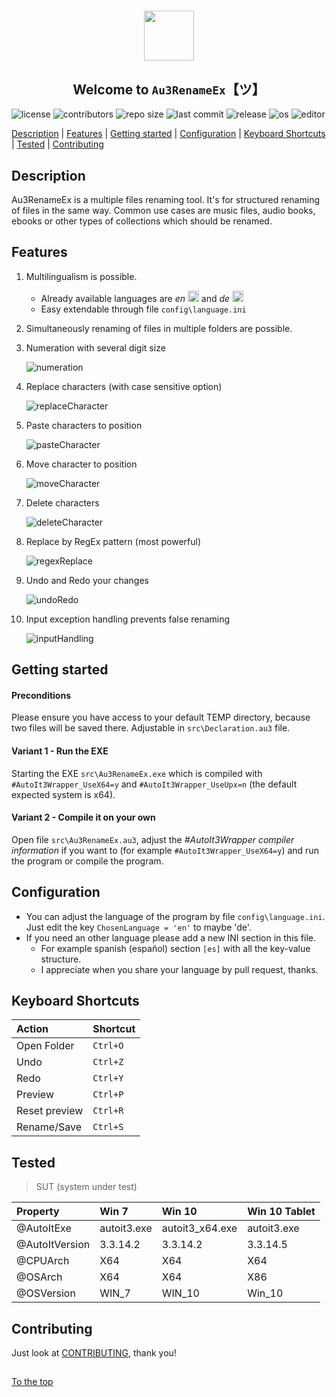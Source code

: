 #####

<p align="center">
    <img src="http://sven-seyfert.de/media/logo_circle.png" width="80" />
    <h2 align="center">Welcome to <code>Au3RenameEx</code>【ツ】</h2>
</p>

![license](https://img.shields.io/badge/license-MIT-ff69b4.svg?style=flat-square&logo=spdx)
![contributors](https://img.shields.io/github/contributors/Sven-Seyfert/Au3RenameEx.svg?style=flat-square&logo=github)
![repo size](https://img.shields.io/github/repo-size/Sven-Seyfert/Au3RenameEx.svg?style=flat-square&logo=github)
![last commit](https://img.shields.io/github/last-commit/Sven-Seyfert/Au3RenameEx.svg?style=flat-square&logo=github)
![release](https://img.shields.io/github/release/Sven-Seyfert/Au3RenameEx.svg?style=flat-square&logo=github)
![os](https://img.shields.io/badge/os-windows-yellow.svg?style=flat-square&logo=windows)
![editor](https://img.shields.io/badge/editor-VSCode-blueviolet.svg?style=flat-square&logo=visual-studio-code)

[Description](#description) | [Features](#features) | [Getting started](#getting-started) | [Configuration](#configuration) | [Keyboard Shortcuts](#keyboard-shortcuts) | [Tested](#tested) | [Contributing](#contributing)

## Description

Au3RenameEx is a multiple files renaming tool. It's for structured renaming of files in the same way.
Common use cases are music files, audio books, ebooks or other types of collections which should be renamed.

## Features

1. Multilingualism is possible.
    - Already available languages are *en* <img src="https://github.com/lipis/flag-icon-css/blob/master/flags/4x3/gb.svg" alt="en" width="18px"/> and *de* <img src="https://github.com/lipis/flag-icon-css/blob/master/flags/4x3/de.svg" alt="de" width="18px"/>
    - Easy extendable through file `config\language.ini`

2. Simultaneously renaming of files in multiple folders are possible.

3. Numeration with several digit size

    ![numeration](screenshots/numeration.gif)

4. Replace characters (with case sensitive option)

    ![replaceCharacter](screenshots/replaceCharacter.gif)

5. Paste characters to position

    ![pasteCharacter](screenshots/pasteCharacter.gif)

6. Move character to position

    ![moveCharacter](screenshots/moveCharacter.gif)

7. Delete characters

    ![deleteCharacter](screenshots/deleteCharacter.gif)

8. Replace by RegEx pattern (most powerful)

    ![regexReplace](screenshots/regexReplace.gif)

9. Undo and Redo your changes

    ![undoRedo](screenshots/undoRedo.gif)

10. Input exception handling prevents false renaming

    ![inputHandling](screenshots/inputHandling.gif)

## Getting started

#### Preconditions

Please ensure you have access to your default TEMP directory, because two files will be saved there.
Adjustable in `src\Declaration.au3` file.

#### Variant 1 - Run the EXE

Starting the EXE `src\Au3RenameEx.exe` which is compiled with `#AutoIt3Wrapper_UseX64=y` and `#AutoIt3Wrapper_UseUpx=n` (the default expected system is x64).

#### Variant 2 - Compile it on your own

Open file `src\Au3RenameEx.au3`, adjust the *#AutoIt3Wrapper compiler information* if you want to (for example `#AutoIt3Wrapper_UseX64=y`) and run the program or compile the program.

## Configuration

- You can adjust the language of the program by file `config\language.ini`. Just edit the key `ChosenLanguage = 'en'` to maybe 'de'.
- If you need an other language please add a new INI section in this file.
    - For example spanish (español) section `[es]` with all the key-value structure.
    - I appreciate when you share your language by pull request, thanks.

## Keyboard Shortcuts

| Action        | Shortcut |
| :------------ | :------- |
| Open Folder   | `Ctrl+O` |
| Undo          | `Ctrl+Z` |
| Redo          | `Ctrl+Y` |
| Preview       | `Ctrl+P` |
| Reset preview | `Ctrl+R` |
| Rename/Save   | `Ctrl+S` |

## Tested

> SUT (system under test)

| Property       | Win 7       | Win 10          | Win 10 Tablet |
| :------------- | :---------- | :-------------- | :------------ |
| @AutoItExe     | autoit3.exe | autoit3_x64.exe | autoit3.exe   |
| @AutoItVersion | 3.3.14.2    | 3.3.14.2        | 3.3.14.5      |
| @CPUArch       | X64         | X64             | X64           |
| @OSArch        | X64         | X64             | X86           |
| @OSVersion     | WIN_7       | WIN_10          | Win_10        |

## Contributing

Just look at [CONTRIBUTING](https://github.com/Sven-Seyfert/Au3RenameEx/blob/master/docs/CONTRIBUTING.md), thank you!

##

[To the top](#)
